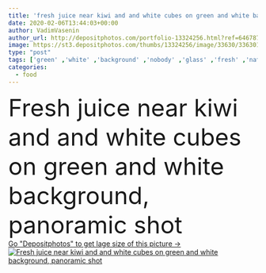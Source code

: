 ```yaml
---
title: 'fresh juice near kiwi and and white cubes on green and white background, panoramic shot'
date: 2020-02-06T13:44:03+00:00
author: VadimVasenin
author_url: http://depositphotos.com/portfolio-13324256.html?ref=64678756
image: https://st3.depositphotos.com/thumbs/13324256/image/33630/336301974/api_thumb_450.jpg?forcejpeg=true
type: "post"
tags: ['green' ,'white' ,'background' ,'nobody' ,'glass' ,'fresh' ,'natural' ,'raw' ,'food' ,'fruit' ,'tasty' ,'delicious' ,'drink' ,'ripe' ,'square' ,'tropical' ,'beverage' ,'organic' ,'bottle' ,'juice' ,'panorama' ,'panoramic' ,'exotic' ,'kiwi' ,'cubes' ,'copy space' ,'no people' ]
categories: 
  - food
---
```

<div aling="center">
            <font size="60"> Fresh juice near kiwi and and white cubes on green and white background, panoramic shot</font>   
</div>
<div>
    <a href='https://depositphotos.com/336301974/stock-photo-fresh-juice-kiwi-white-cubes.html?ref=64678756' target=_blank > Go "Depositphotos" to get lage size of this picture ->
        <img href='https://depositphotos.com/336301974/stock-photo-fresh-juice-kiwi-white-cubes.html?ref=64678756' src='https://st3.depositphotos.com/13324256/33630/i/950/depositphotos_336301974-stock-photo-fresh-juice-kiwi-white-cubes.jpg?forcejpeg=true' alt='Fresh juice near kiwi and and white cubes on green and white background, panoramic shot' >
    </a>
</div>
